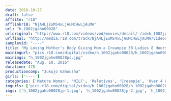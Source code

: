 ```yaml
---
date: 2018-10-27
draft: false
affsite: "r18"
afflinkr18: "NjA4LjEuMS4xLjAuMC4wLjAuMA"
url: "h_1002jgaho00028"
urloriginal: "http://www.r18.com/videos/vod/movies/detail/-/id=h_1002jgaho00028"
urlfinal: "http://media.r18.com/track/NjA4LjEuMS4xLjAuMC4wLjAuMA/videos/vod/movies/detail/-/id=h_1002jgaho00028"
samplevid: "----"
title: "My Loving Mother's Body Giving Mom a Creampie 30 Ladies 8 Hours"
mainimgurl: "pics.r18.com/digital/video/h_1002jgaho00028/h_1002jgaho00028ps.jpg"
mainimgs: "h_1002jgaho00028ps.jpg"
releasedate: "Aug. 10, 2016"
duration: 478
productioncomp: "Jukujo Gahousha"
girls: ['----']
categories: ['Mature Woman', 'MILF', 'Relatives', 'Creampie', 'Over 4 Hours']
imgurls: ['pics.r18.com/digital/video/h_1002jgaho00028/h_1002jgaho00028jp-1.jpg', 'pics.r18.com/digital/video/h_1002jgaho00028/h_1002jgaho00028jp-2.jpg', 'pics.r18.com/digital/video/h_1002jgaho00028/h_1002jgaho00028jp-3.jpg', 'pics.r18.com/digital/video/h_1002jgaho00028/h_1002jgaho00028jp-4.jpg', 'pics.r18.com/digital/video/h_1002jgaho00028/h_1002jgaho00028jp-5.jpg', 'pics.r18.com/digital/video/h_1002jgaho00028/h_1002jgaho00028jp-6.jpg', 'pics.r18.com/digital/video/h_1002jgaho00028/h_1002jgaho00028jp-7.jpg', 'pics.r18.com/digital/video/h_1002jgaho00028/h_1002jgaho00028jp-8.jpg', 'pics.r18.com/digital/video/h_1002jgaho00028/h_1002jgaho00028jp-9.jpg', 'pics.r18.com/digital/video/h_1002jgaho00028/h_1002jgaho00028jp-10.jpg', 'pics.r18.com/digital/video/h_1002jgaho00028/h_1002jgaho00028jp-11.jpg', 'pics.r18.com/digital/video/h_1002jgaho00028/h_1002jgaho00028jp-12.jpg', 'pics.r18.com/digital/video/h_1002jgaho00028/h_1002jgaho00028jp-13.jpg', 'pics.r18.com/digital/video/h_1002jgaho00028/h_1002jgaho00028jp-14.jpg', 'pics.r18.com/digital/video/h_1002jgaho00028/h_1002jgaho00028jp-15.jpg', 'pics.r18.com/digital/video/h_1002jgaho00028/h_1002jgaho00028jp-16.jpg', 'pics.r18.com/digital/video/h_1002jgaho00028/h_1002jgaho00028jp-17.jpg', 'pics.r18.com/digital/video/h_1002jgaho00028/h_1002jgaho00028jp-18.jpg', 'pics.r18.com/digital/video/h_1002jgaho00028/h_1002jgaho00028jp-19.jpg', 'pics.r18.com/digital/video/h_1002jgaho00028/h_1002jgaho00028jp-20.jpg']
imgs: ['h_1002jgaho00028jp-1.jpg', 'h_1002jgaho00028jp-2.jpg', 'h_1002jgaho00028jp-3.jpg', 'h_1002jgaho00028jp-4.jpg', 'h_1002jgaho00028jp-5.jpg', 'h_1002jgaho00028jp-6.jpg', 'h_1002jgaho00028jp-7.jpg', 'h_1002jgaho00028jp-8.jpg', 'h_1002jgaho00028jp-9.jpg', 'h_1002jgaho00028jp-10.jpg', 'h_1002jgaho00028jp-11.jpg', 'h_1002jgaho00028jp-12.jpg', 'h_1002jgaho00028jp-13.jpg', 'h_1002jgaho00028jp-14.jpg', 'h_1002jgaho00028jp-15.jpg', 'h_1002jgaho00028jp-16.jpg', 'h_1002jgaho00028jp-17.jpg', 'h_1002jgaho00028jp-18.jpg', 'h_1002jgaho00028jp-19.jpg', 'h_1002jgaho00028jp-20.jpg']
---
```

